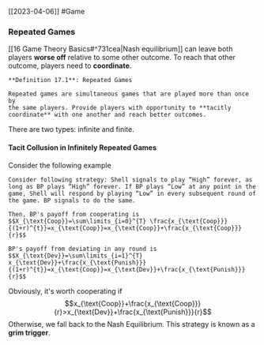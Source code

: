[[2023-04-06]] #Game 

### Repeated Games
[[16 Game Theory Basics#^731cea|Nash equilibrium]] can leave both players **worse off** relative to some other outcome. To reach that other outcome, players need to **coordinate**.  

```ad-important
**Definition 17.1**: Repeated Games

Repeated games are simultaneous games that are played more than once by  
the same players. Provide players with opportunity to **tacitly coordinate** with one another and reach better outcomes.  
```

There are two types: infinite and finite.

#### Tacit Collusion in Infinitely Repeated Games
Consider the following example

```ad-example
Consider following strategy: Shell signals to play “High” forever, as long as BP plays “High” forever. If BP plays “Low” at any point in the game, Shell will respond by playing “Low” in every subsequent round of the game. BP signals to do the same.

Then, BP's payoff from cooperating is $$X_{\text{Coop}}=\sum\limits_{i=0}^{T} \frac{x_{\text{Coop}}}{(1+r)^{t}}=x_{\text{Coop}}=x_{\text{Coop}}+\frac{x_{\text{Coop}}}{r}$$

BP's payoff from deviating in any round is $$X_{\text{Dev}}=\sum\limits_{i=1}^{T} x_{\text{Dev}}+\frac{x_{\text{Punish}}}{(1+r)^{t}}=x_{\text{Coop}}=x_{\text{Dev}}+\frac{x_{\text{Punish}}}{r}$$
```

Obviously, it's worth cooperating if $$x_{\text{Coop}}+\frac{x_{\text{Coop}}}{r}>x_{\text{Dev}}+\frac{x_{\text{Punish}}}{r}$$
Otherwise, we fall back to the Nash Equilibrium. This strategy is known as a **grim trigger**.